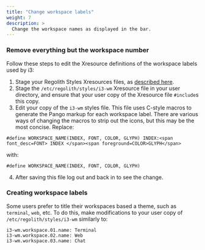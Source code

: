 ```yaml
---
title: "Change workspace labels"
weight: 7
description: >
  Change the workspace names as displayed in the bar.
---
```


### Remove everything but the workspace number

Follow these steps to edit the Xresource definitions of the workspace labels used by i3:

1. Stage your Regolith Styles Xresources files, as [described here](../stage-configs).
2. Stage the `/etc/regolith/styles/i3-wm` Xresource file in your user directory, and ensure that your user copy of the Xresource file `#include`s this copy.
3. Edit your copy of the `i3-wm` styles file. This file uses C-style macros to generate the Pango markup for each workspace label.  There are various ways of changing the macros to strip out the icons, but this may be the most concise.  Replace:
```
#define WORKSPACE_NAME(INDEX, FONT, COLOR, GLYPH) INDEX:<span font_desc=FONT> INDEX </span><span foreground=COLOR>GLYPH</span>
```
with:
```
#define WORKSPACE_NAME(INDEX, FONT, COLOR, GLYPH) 
```
4. After saving this file log out and back in to see the change.

### Creating workspace labels

Some users prefer to title their workspaces based a theme, such as `terminal`, `web`, etc.  To do this, make modifications to your user copy of `/etc/regolith/styles/i3-wm` similarly to:

```
i3-wm.workspace.01.name: Terminal
i3-wm.workspace.02.name: Web
i3-wm.workspace.03.name: Chat
```